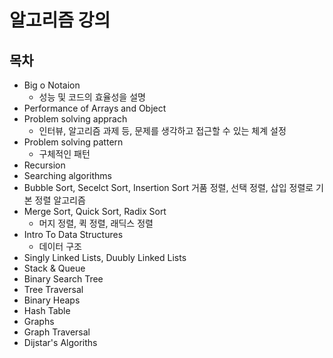 # 알고리즘 강의

## 목차

- Big o Notaion
	- 성능 및 코드의 효율성을 설명
- Performance of Arrays and Object
- Problem solving apprach
	- 인터뷰, 알고리즘 과제 등, 문제를 생각하고 접근할 수 있는 체계 설정
- Problem solving pattern
	- 구체적인 패턴
- Recursion
- Searching algorithms
- Bubble Sort, Secelct Sort, Insertion Sort 
	거품 정렬, 선택 정렬, 삽입 정렬로 기본 정렬 알고리즘
- Merge Sort, Quick Sort, Radix Sort
	- 머지 정렬, 퀵 정렬, 래딕스 정렬
- Intro To Data Structures 
	- 데이터 구조
- Singly Linked Lists, Duubly Linked Lists
- Stack & Queue
- Binary Search Tree
- Tree Traversal
- Binary Heaps
- Hash Table
- Graphs
- Graph Traversal
- Dijstar's Algoriths

